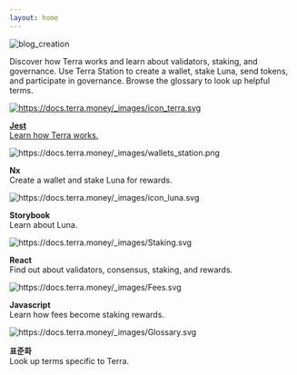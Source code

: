 ```yaml
---
layout: home
---
```


![blog_creation](https://img.shields.io/badge/blog_creation-2022_05_11-blue.svg)

Discover how Terra works and learn about validators, staking, and governance. Use Terra Station to create a wallet, stake Luna, send tokens, and participate in governance. Browse the glossary to look up helpful terms.

<div class="sd-container-fluid ">
    <div class="docutils">
        <a class="docutil" href="jest">
            <div class="sd-card">
                <div class="sd-card-body">
                    <img alt="https://docs.terra.money/_images/icon_terra.svg" class="sd-width-auto" src="https://docs.terra.money/_images/icon_terra.svg">
                    <p class="sd-card-text">
                        <strong>Jest</strong><br>
                        Learn how Terra works.
                    </p>
                </div>
            </div>
        </a>
        <div class="docutil">
            <div class="sd-card">
                <div class="sd-card-body">
                    <img alt="https://docs.terra.money/_images/wallets_station.png" class="sd-width-auto sd-pb-2 sd-animate-grow50-rot20" src="https://docs.terra.money/_images/wallets_station.png">
                    <p class="sd-card-text">
                        <strong>Nx</strong><br>
                        Create a wallet and stake Luna for rewards.
                    </p>
                </div>
                <a class="sd-stretched-link" href="terra-station/README.html"></a>
            </div>
        </div>
        <div class="docutil">
            <div class="sd-card">
                <div class="sd-card-body">
                    <img alt="https://docs.terra.money/_images/icon_luna.svg" class="sd-width-auto" src="https://docs.terra.money/_images/icon_luna.svg">
                    <p class="sd-card-text">
                        <strong>Storybook</strong><br>
                        Learn about Luna.
                    </p>
                </div>
            <a class="sd-stretched-link" href="protocol.html"></a></div>
        </div>
        <div class="docutil">
            <div class="sd-card">
                <div class="sd-card-body">
                    <img alt="https://docs.terra.money/_images/Staking.svg" class="sd-width-auto" src="https://docs.terra.money/_images/Staking.svg">
                    <p class="sd-card-text">
                        <strong>React</strong><br>
                        Find out about validators, consensus, staking, and rewards.
                    </p>
                </div>
                <a class="sd-stretched-link" href="protocol.html#validators"></a>
            </div>
        </div>
        <div class="docutil">
            <div class="sd-card">
                <div class="sd-card-body">
                    <img alt="https://docs.terra.money/_images/Fees.svg" class="sd-width-auto" src="https://docs.terra.money/_images/Fees.svg">
                    <p class="sd-card-text">
                        <strong>Javascript</strong><br>
                        Learn how fees become staking rewards.
                    </p>
                </div>
                <a class="sd-stretched-link" href="fees.html"></a>
            </div>
        </div>
        <div class="docutil">
            <div class="sd-card">
                <div class="sd-card-body">
                    <img alt="https://docs.terra.money/_images/Glossary.svg" class="sd-width-auto" src="https://docs.terra.money/_images/Glossary.svg">
                    <p class="sd-card-text">
                        <strong>표준화</strong><br>
                        Look up terms specific to Terra.
                    </p>
                </div>
                <a class="sd-stretched-link" href="glossary.html"></a>
            </div>
        </div>
    </div>
</div>